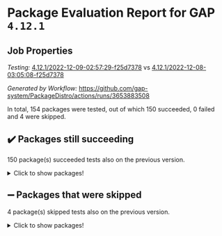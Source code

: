 # Package Evaluation Report for GAP `4.12.1`

## Job Properties

*Testing:* [4.12.1/2022-12-09-02:57:29-f25d7378](https://github.com/gap-system/PackageDistro/blob/data/reports/4.12.1/2022-12-09-02:57:29-f25d7378) vs [4.12.1/2022-12-08-03:05:08-f25d7378](https://github.com/gap-system/PackageDistro/blob/data/reports/4.12.1/2022-12-08-03:05:08-f25d7378)

*Generated by Workflow:* https://github.com/gap-system/PackageDistro/actions/runs/3653883508

In total, 154 packages were tested, out of which 150 succeeded, 0 failed and 4 were skipped.

## :heavy_check_mark: Packages still succeeding

150 package(s) succeeded tests also on the previous version.
<details><summary>Click to show packages!</summary>

- 4ti2interface 2022.09-01 [(success)](https://github.com/gap-system/PackageDistro/actions/runs/3653883508/jobs/6173958469)
- ace 5.6.1 [(success)](https://github.com/gap-system/PackageDistro/actions/runs/3653883508/jobs/6173958563)
- aclib 1.3.2 [(success)](https://github.com/gap-system/PackageDistro/actions/runs/3653883508/jobs/6173958633)
- agt 0.3 [(success)](https://github.com/gap-system/PackageDistro/actions/runs/3653883508/jobs/6173958717)
- alnuth 3.2.1 [(success)](https://github.com/gap-system/PackageDistro/actions/runs/3653883508/jobs/6173958780)
- anupq 3.2.6 [(success)](https://github.com/gap-system/PackageDistro/actions/runs/3653883508/jobs/6173958860)
- atlasrep 2.1.6 [(success)](https://github.com/gap-system/PackageDistro/actions/runs/3653883508/jobs/6173958940)
- autodoc 2022.10.20 [(success)](https://github.com/gap-system/PackageDistro/actions/runs/3653883508/jobs/6173959002)
- automata 1.15 [(success)](https://github.com/gap-system/PackageDistro/actions/runs/3653883508/jobs/6173959070)
- automgrp 1.3.2 [(success)](https://github.com/gap-system/PackageDistro/actions/runs/3653883508/jobs/6173959146)
- autpgrp 1.11 [(success)](https://github.com/gap-system/PackageDistro/actions/runs/3653883508/jobs/6173959239)
- cap 2022.11-28 [(success)](https://github.com/gap-system/PackageDistro/actions/runs/3653883508/jobs/6173959313)
- caratinterface 2.3.4 [(success)](https://github.com/gap-system/PackageDistro/actions/runs/3653883508/jobs/6173959389)
- cddinterface 2022.11.01 [(success)](https://github.com/gap-system/PackageDistro/actions/runs/3653883508/jobs/6173959458)
- circle 1.6.5 [(success)](https://github.com/gap-system/PackageDistro/actions/runs/3653883508/jobs/6173959530)
- classicpres 1.22 [(success)](https://github.com/gap-system/PackageDistro/actions/runs/3653883508/jobs/6173959610)
- cohomolo 1.6.10 [(success)](https://github.com/gap-system/PackageDistro/actions/runs/3653883508/jobs/6173959706)
- congruence 1.2.4 [(success)](https://github.com/gap-system/PackageDistro/actions/runs/3653883508/jobs/6173959772)
- corelg 1.56 [(success)](https://github.com/gap-system/PackageDistro/actions/runs/3653883508/jobs/6173959839)
- crime 1.6 [(success)](https://github.com/gap-system/PackageDistro/actions/runs/3653883508/jobs/6173959896)
- crisp 1.4.5 [(success)](https://github.com/gap-system/PackageDistro/actions/runs/3653883508/jobs/6173959956)
- crypting 0.10.4 [(success)](https://github.com/gap-system/PackageDistro/actions/runs/3653883508/jobs/6173960045)
- cryst 4.1.25 [(success)](https://github.com/gap-system/PackageDistro/actions/runs/3653883508/jobs/6173960121)
- crystcat 1.1.10 [(success)](https://github.com/gap-system/PackageDistro/actions/runs/3653883508/jobs/6173960222)
- ctbllib 1.3.4 [(success)](https://github.com/gap-system/PackageDistro/actions/runs/3653883508/jobs/6173960294)
- cubefree 1.19 [(success)](https://github.com/gap-system/PackageDistro/actions/runs/3653883508/jobs/6173960377)
- curlinterface 2.3.1 [(success)](https://github.com/gap-system/PackageDistro/actions/runs/3653883508/jobs/6173960464)
- cvec 2.7.6 [(success)](https://github.com/gap-system/PackageDistro/actions/runs/3653883508/jobs/6173960571)
- datastructures 0.3.0 [(success)](https://github.com/gap-system/PackageDistro/actions/runs/3653883508/jobs/6173960654)
- deepthought 1.0.6 [(success)](https://github.com/gap-system/PackageDistro/actions/runs/3653883508/jobs/6173960739)
- design 1.7 [(success)](https://github.com/gap-system/PackageDistro/actions/runs/3653883508/jobs/6173960831)
- difsets 2.3.1 [(success)](https://github.com/gap-system/PackageDistro/actions/runs/3653883508/jobs/6173960935)
- digraphs 1.6.1 [(success)](https://github.com/gap-system/PackageDistro/actions/runs/3653883508/jobs/6173961021)
- edim 1.3.6 [(success)](https://github.com/gap-system/PackageDistro/actions/runs/3653883508/jobs/6173961150)
- example 4.3.2 [(success)](https://github.com/gap-system/PackageDistro/actions/runs/3653883508/jobs/6173961250)
- examplesforhomalg 2022.11-01 [(success)](https://github.com/gap-system/PackageDistro/actions/runs/3653883508/jobs/6173961367)
- factint 1.6.3 [(success)](https://github.com/gap-system/PackageDistro/actions/runs/3653883508/jobs/6173961462)
- ferret 1.0.9 [(success)](https://github.com/gap-system/PackageDistro/actions/runs/3653883508/jobs/6173961560)
- fga 1.4.0 [(success)](https://github.com/gap-system/PackageDistro/actions/runs/3653883508/jobs/6173961650)
- fining 1.5.1 [(success)](https://github.com/gap-system/PackageDistro/actions/runs/3653883508/jobs/6173961742)
- float 1.0.3 [(success)](https://github.com/gap-system/PackageDistro/actions/runs/3653883508/jobs/6173961833)
- format 1.4.3 [(success)](https://github.com/gap-system/PackageDistro/actions/runs/3653883508/jobs/6173961913)
- forms 1.2.9 [(success)](https://github.com/gap-system/PackageDistro/actions/runs/3653883508/jobs/6173962037)
- fplsa 1.2.5 [(success)](https://github.com/gap-system/PackageDistro/actions/runs/3653883508/jobs/6173962110)
- fr 2.4.12 [(success)](https://github.com/gap-system/PackageDistro/actions/runs/3653883508/jobs/6173962234)
- francy 1.2.5 [(success)](https://github.com/gap-system/PackageDistro/actions/runs/3653883508/jobs/6173962366)
- fwtree 1.3 [(success)](https://github.com/gap-system/PackageDistro/actions/runs/3653883508/jobs/6173962464)
- gapdoc 1.6.6 [(success)](https://github.com/gap-system/PackageDistro/actions/runs/3653883508/jobs/6173962552)
- gauss 2022.11-01 [(success)](https://github.com/gap-system/PackageDistro/actions/runs/3653883508/jobs/6173962634)
- gaussforhomalg 2022.08-03 [(success)](https://github.com/gap-system/PackageDistro/actions/runs/3653883508/jobs/6173962715)
- gbnp 1.0.5 [(success)](https://github.com/gap-system/PackageDistro/actions/runs/3653883508/jobs/6173962797)
- generalizedmorphismsforcap 2022.11-01 [(success)](https://github.com/gap-system/PackageDistro/actions/runs/3653883508/jobs/6173962863)
- genss 1.6.8 [(success)](https://github.com/gap-system/PackageDistro/actions/runs/3653883508/jobs/6173962945)
- gradedmodules 2022.09-02 [(success)](https://github.com/gap-system/PackageDistro/actions/runs/3653883508/jobs/6173963021)
- gradedringforhomalg 2022.11-01 [(success)](https://github.com/gap-system/PackageDistro/actions/runs/3653883508/jobs/6173963108)
- grape 4.8.5 [(success)](https://github.com/gap-system/PackageDistro/actions/runs/3653883508/jobs/6173963206)
- groupoids 1.71 [(success)](https://github.com/gap-system/PackageDistro/actions/runs/3653883508/jobs/6173963336)
- grpconst 2.6.3 [(success)](https://github.com/gap-system/PackageDistro/actions/runs/3653883508/jobs/6173963498)
- guarana 0.96.3 [(success)](https://github.com/gap-system/PackageDistro/actions/runs/3653883508/jobs/6173963626)
- guava 3.17 [(success)](https://github.com/gap-system/PackageDistro/actions/runs/3653883508/jobs/6173963754)
- hap 1.47 [(success)](https://github.com/gap-system/PackageDistro/actions/runs/3653883508/jobs/6173963858)
- hapcryst 0.1.15 [(success)](https://github.com/gap-system/PackageDistro/actions/runs/3653883508/jobs/6173963961)
- hecke 1.5.3 [(success)](https://github.com/gap-system/PackageDistro/actions/runs/3653883508/jobs/6173964062)
- help 3.5 [(success)](https://github.com/gap-system/PackageDistro/actions/runs/3653883508/jobs/6173964148)
- homalg 2022.11-01 [(success)](https://github.com/gap-system/PackageDistro/actions/runs/3653883508/jobs/6173964235)
- homalgtocas 2022.11-02 [(success)](https://github.com/gap-system/PackageDistro/actions/runs/3653883508/jobs/6173964352)
- idrel 2.44 [(success)](https://github.com/gap-system/PackageDistro/actions/runs/3653883508/jobs/6173964433)
- images 1.3.1 [(success)](https://github.com/gap-system/PackageDistro/actions/runs/3653883508/jobs/6173964558)
- intpic 0.3.0 [(success)](https://github.com/gap-system/PackageDistro/actions/runs/3653883508/jobs/6173964645)
- io 4.8.0 [(success)](https://github.com/gap-system/PackageDistro/actions/runs/3653883508/jobs/6173964750)
- io_forhomalg 2022.11-01 [(success)](https://github.com/gap-system/PackageDistro/actions/runs/3653883508/jobs/6173964835)
- irredsol 1.4.4 [(success)](https://github.com/gap-system/PackageDistro/actions/runs/3653883508/jobs/6173964948)
- json 2.1.1 [(success)](https://github.com/gap-system/PackageDistro/actions/runs/3653883508/jobs/6173965037)
- jupyterkernel 1.4.1 [(success)](https://github.com/gap-system/PackageDistro/actions/runs/3653883508/jobs/6173965105)
- jupyterviz 1.5.6 [(success)](https://github.com/gap-system/PackageDistro/actions/runs/3653883508/jobs/6173965199)
- kan 1.34 [(success)](https://github.com/gap-system/PackageDistro/actions/runs/3653883508/jobs/6173965289)
- kbmag 1.5.10 [(success)](https://github.com/gap-system/PackageDistro/actions/runs/3653883508/jobs/6173965381)
- laguna 3.9.5 [(success)](https://github.com/gap-system/PackageDistro/actions/runs/3653883508/jobs/6173965462)
- liealgdb 2.2.1 [(success)](https://github.com/gap-system/PackageDistro/actions/runs/3653883508/jobs/6173965532)
- liepring 2.8 [(success)](https://github.com/gap-system/PackageDistro/actions/runs/3653883508/jobs/6173965604)
- liering 2.4.2 [(success)](https://github.com/gap-system/PackageDistro/actions/runs/3653883508/jobs/6173965675)
- linearalgebraforcap 2022.11-07 [(success)](https://github.com/gap-system/PackageDistro/actions/runs/3653883508/jobs/6173965744)
- localizeringforhomalg 2022.11-01 [(success)](https://github.com/gap-system/PackageDistro/actions/runs/3653883508/jobs/6173965814)
- loops 3.4.3 [(success)](https://github.com/gap-system/PackageDistro/actions/runs/3653883508/jobs/6173965886)
- lpres 1.0.3 [(success)](https://github.com/gap-system/PackageDistro/actions/runs/3653883508/jobs/6173965973)
- majoranaalgebras 1.5 [(success)](https://github.com/gap-system/PackageDistro/actions/runs/3653883508/jobs/6173966036)
- mapclass 1.4.6 [(success)](https://github.com/gap-system/PackageDistro/actions/runs/3653883508/jobs/6173966107)
- matgrp 0.70 [(success)](https://github.com/gap-system/PackageDistro/actions/runs/3653883508/jobs/6173966185)
- matricesforhomalg 2022.12-01 [(success)](https://github.com/gap-system/PackageDistro/actions/runs/3653883508/jobs/6173966243)
- modisom 2.5.3 [(success)](https://github.com/gap-system/PackageDistro/actions/runs/3653883508/jobs/6173966308)
- modulepresentationsforcap 2022.11-02 [(success)](https://github.com/gap-system/PackageDistro/actions/runs/3653883508/jobs/6173966360)
- modules 2022.11-01 [(success)](https://github.com/gap-system/PackageDistro/actions/runs/3653883508/jobs/6173966415)
- monoidalcategories 2022.11-05 [(success)](https://github.com/gap-system/PackageDistro/actions/runs/3653883508/jobs/6173966474)
- nconvex 2022.09-01 [(success)](https://github.com/gap-system/PackageDistro/actions/runs/3653883508/jobs/6173966543)
- nilmat 1.4.2 [(success)](https://github.com/gap-system/PackageDistro/actions/runs/3653883508/jobs/6173966598)
- nock 1.5 [(success)](https://github.com/gap-system/PackageDistro/actions/runs/3653883508/jobs/6173966660)
- normalizinterface 1.3.5 [(success)](https://github.com/gap-system/PackageDistro/actions/runs/3653883508/jobs/6173966714)
- nq 2.5.9 [(success)](https://github.com/gap-system/PackageDistro/actions/runs/3653883508/jobs/6173966781)
- numericalsgps 1.3.1 [(success)](https://github.com/gap-system/PackageDistro/actions/runs/3653883508/jobs/6173966846)
- openmath 11.5.2 [(success)](https://github.com/gap-system/PackageDistro/actions/runs/3653883508/jobs/6173966906)
- orb 4.9.0 [(success)](https://github.com/gap-system/PackageDistro/actions/runs/3653883508/jobs/6173966960)
- packagemanager 1.3.2 [(success)](https://github.com/gap-system/PackageDistro/actions/runs/3653883508/jobs/6173967022)
- patternclass 2.4.3 [(success)](https://github.com/gap-system/PackageDistro/actions/runs/3653883508/jobs/6173967069)
- permut 2.0.4 [(success)](https://github.com/gap-system/PackageDistro/actions/runs/3653883508/jobs/6173967141)
- polenta 1.3.10 [(success)](https://github.com/gap-system/PackageDistro/actions/runs/3653883508/jobs/6173967211)
- polymaking 0.8.6 [(success)](https://github.com/gap-system/PackageDistro/actions/runs/3653883508/jobs/6173967293)
- primgrp 3.4.2 [(success)](https://github.com/gap-system/PackageDistro/actions/runs/3653883508/jobs/6173967351)
- profiling 2.5.1 [(success)](https://github.com/gap-system/PackageDistro/actions/runs/3653883508/jobs/6173967418)
- qpa 1.34 [(success)](https://github.com/gap-system/PackageDistro/actions/runs/3653883508/jobs/6173967498)
- quagroup 1.8.3 [(success)](https://github.com/gap-system/PackageDistro/actions/runs/3653883508/jobs/6173967569)
- radiroot 2.9 [(success)](https://github.com/gap-system/PackageDistro/actions/runs/3653883508/jobs/6173967634)
- rcwa 4.7.1 [(success)](https://github.com/gap-system/PackageDistro/actions/runs/3653883508/jobs/6173967722)
- rds 1.8 [(success)](https://github.com/gap-system/PackageDistro/actions/runs/3653883508/jobs/6173967783)
- recog 1.4.2 [(success)](https://github.com/gap-system/PackageDistro/actions/runs/3653883508/jobs/6173967864)
- repndecomp 1.2.1 [(success)](https://github.com/gap-system/PackageDistro/actions/runs/3653883508/jobs/6173967959)
- repsn 3.1.0 [(success)](https://github.com/gap-system/PackageDistro/actions/runs/3653883508/jobs/6173968020)
- resclasses 4.7.3 [(success)](https://github.com/gap-system/PackageDistro/actions/runs/3653883508/jobs/6173968113)
- ringsforhomalg 2022.11-01 [(success)](https://github.com/gap-system/PackageDistro/actions/runs/3653883508/jobs/6173968184)
- sco 2022.09-01 [(success)](https://github.com/gap-system/PackageDistro/actions/runs/3653883508/jobs/6173968276)
- scscp 2.3.1 [(success)](https://github.com/gap-system/PackageDistro/actions/runs/3653883508/jobs/6173968346)
- semigroups 5.2.0 [(success)](https://github.com/gap-system/PackageDistro/actions/runs/3653883508/jobs/6173968451)
- sglppow 2.3 [(success)](https://github.com/gap-system/PackageDistro/actions/runs/3653883508/jobs/6173968552)
- sgpviz 0.999.5 [(success)](https://github.com/gap-system/PackageDistro/actions/runs/3653883508/jobs/6173968638)
- simpcomp 2.1.14 [(success)](https://github.com/gap-system/PackageDistro/actions/runs/3653883508/jobs/6173968749)
- singular 2022.09.23 [(success)](https://github.com/gap-system/PackageDistro/actions/runs/3653883508/jobs/6173968837)
- sla 1.5.3 [(success)](https://github.com/gap-system/PackageDistro/actions/runs/3653883508/jobs/6173968935)
- smallgrp 1.5.1 [(success)](https://github.com/gap-system/PackageDistro/actions/runs/3653883508/jobs/6173969038)
- smallsemi 0.6.13 [(success)](https://github.com/gap-system/PackageDistro/actions/runs/3653883508/jobs/6173969146)
- sonata 2.9.6 [(success)](https://github.com/gap-system/PackageDistro/actions/runs/3653883508/jobs/6173969246)
- sophus 1.27 [(success)](https://github.com/gap-system/PackageDistro/actions/runs/3653883508/jobs/6173969325)
- spinsym 1.5.2 [(success)](https://github.com/gap-system/PackageDistro/actions/runs/3653883508/jobs/6173969401)
- standardff 0.9.4 [(success)](https://github.com/gap-system/PackageDistro/actions/runs/3653883508/jobs/6173969491)
- symbcompcc 1.3.2 [(success)](https://github.com/gap-system/PackageDistro/actions/runs/3653883508/jobs/6173969600)
- thelma 1.3 [(success)](https://github.com/gap-system/PackageDistro/actions/runs/3653883508/jobs/6173969695)
- tomlib 1.2.9 [(success)](https://github.com/gap-system/PackageDistro/actions/runs/3653883508/jobs/6173969786)
- toolsforhomalg 2022.12-01 [(success)](https://github.com/gap-system/PackageDistro/actions/runs/3653883508/jobs/6173969893)
- toric 1.9.5 [(success)](https://github.com/gap-system/PackageDistro/actions/runs/3653883508/jobs/6173969988)
- toricvarieties 2022.07.13 [(success)](https://github.com/gap-system/PackageDistro/actions/runs/3653883508/jobs/6173970070)
- transgrp 3.6.3 [(success)](https://github.com/gap-system/PackageDistro/actions/runs/3653883508/jobs/6173970156)
- ugaly 4.0.3 [(success)](https://github.com/gap-system/PackageDistro/actions/runs/3653883508/jobs/6173970237)
- unipot 1.5 [(success)](https://github.com/gap-system/PackageDistro/actions/runs/3653883508/jobs/6173970319)
- unitlib 4.1.0 [(success)](https://github.com/gap-system/PackageDistro/actions/runs/3653883508/jobs/6173970402)
- utils 0.81 [(success)](https://github.com/gap-system/PackageDistro/actions/runs/3653883508/jobs/6173970485)
- uuid 0.7 [(success)](https://github.com/gap-system/PackageDistro/actions/runs/3653883508/jobs/6173970575)
- walrus 0.9991 [(success)](https://github.com/gap-system/PackageDistro/actions/runs/3653883508/jobs/6173970634)
- wedderga 4.10.2 [(success)](https://github.com/gap-system/PackageDistro/actions/runs/3653883508/jobs/6173970695)
- xmod 2.88 [(success)](https://github.com/gap-system/PackageDistro/actions/runs/3653883508/jobs/6173970772)
- xmodalg 1.23 [(success)](https://github.com/gap-system/PackageDistro/actions/runs/3653883508/jobs/6173970831)
- yangbaxter 0.10.1 [(success)](https://github.com/gap-system/PackageDistro/actions/runs/3653883508/jobs/6173970898)
- zeromqinterface 0.14 [(success)](https://github.com/gap-system/PackageDistro/actions/runs/3653883508/jobs/6173970966)
</details>

## :heavy_minus_sign: Packages that were skipped

4 package(s) skipped tests also on the previous version.
<details><summary>Click to show packages!</summary>

- browse 1.8.18 [(skipped)](https://github.com/gap-system/PackageDistro/actions/runs/3653883508/jobs/6173792482)
- itc 1.5.1 [(skipped)](https://github.com/gap-system/PackageDistro/actions/runs/3653883508/jobs/6173792482)
- polycyclic 2.16 [(skipped)](https://github.com/gap-system/PackageDistro/actions/runs/3653883508/jobs/6173792482)
- xgap 4.31 [(skipped)](https://github.com/gap-system/PackageDistro/actions/runs/3653883508/jobs/6173792482)
</details>

